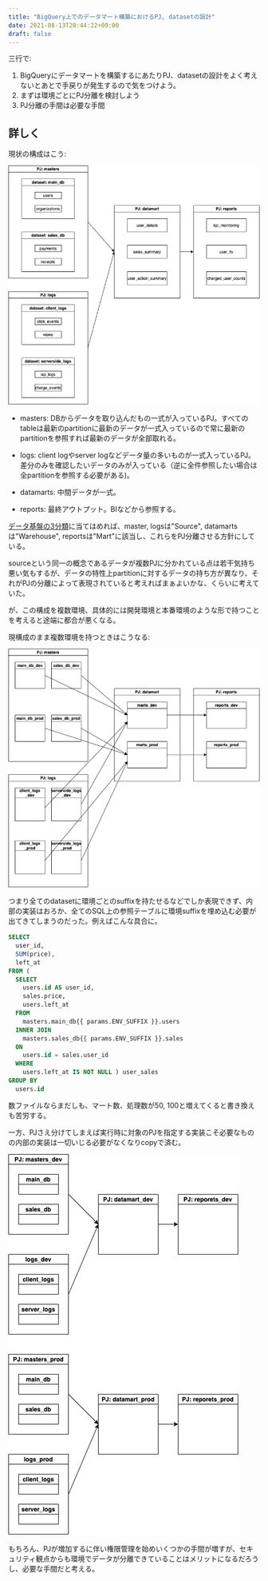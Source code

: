 ```yaml
---
title: "BigQuery上でのデータマート構築におけるPJ, datasetの設計"
date: 2021-08-13T20:44:22+09:00
draft: false
---
```


三行で:

1. BigQueryにデータマートを構築するにあたりPJ、datasetの設計をよく考えないとあとで手戻りが発生するので気をつけよう。
2. まずは環境ごとにPJ分離を検討しよう
3. PJ分離の手間は必要な手間

<!--more-->

## 詳しく


現状の構成はこう:

![現構成](current_pj_dataset.png)

* masters: DBからデータを取り込んだもの一式が入っているPJ。すべてのtableは最新のpartitionに最新のデータが一式入っているので常に最新のpartitionを参照すれば最新のデータが全部取れる。

* logs: client logやserver logなどデータ量の多いものが一式入っているPJ。差分のみを確認したいデータのみが入っている（逆に全件参照したい場合は全partitionを参照する必要がある)。

* datamarts: 中間データが一式。

* reports: 最終アウトプット。BIなどから参照する。

[データ基盤の3分類](https://yuzutas0.hatenablog.com/entry/2018/12/02/180000)に当てはめれば、master, logsは"Source", datamartsは"Warehouse", reportsは"Mart"に該当し、これらをPJ分離させる方針にしている。

sourceという同一の概念であるデータが複数PJに分かれている点は若干気持ち悪い気もするが、データの特性上partitionに対するデータの持ち方が異なり、それがPJの分離によって表現されていると考えればまぁよいかな、くらいに考えていた。

が、この構成を複数環境、具体的には開発環境と本番環境のような形で持つことを考えると途端に都合が悪くなる。

現構成のまま複数環境を持つときはこうなる:

![現構成](current_pj_env.png)


つまり全てのdatasetに環境ごとのsuffixを持たせるなどでしか表現できず、内部の実装はおろか、全てのSQL上の参照テーブルに環境suffixを埋め込む必要が出てきてしまうのだった。例えばこんな具合に。

```sql
SELECT
  user_id,
  SUM(price),
  left_at
FROM (
  SELECT
    users.id AS user_id,
    sales.price,
    users.left_at
  FROM
    masters.main_db{{ params.ENV_SUFFIX }}.users
  INNER JOIN
    masters.sales_db{{ params.ENV_SUFFIX }}.sales
  ON
    users.id = sales.user_id
  WHERE
    users.left_at IS NOT NULL ) user_sales
GROUP BY
  users.id
```

数ファイルならまだしも、マート数、処理数が50, 100と増えてくると書き換えも苦労する。


一方、PJさえ分けてしまえば実行時に対象のPJを指定する実装こそ必要なものの内部の実装は一切いじる必要がなくなりcopyで済む。

![改善構成](ideal_pj_dataset.png)

もちろん、PJが増加するに伴い権限管理を始めいくつかの手間が増すが、セキュリティ観点からも環境でデータが分離できていることはメリットになるだろうし、必要な手間だと考える。




